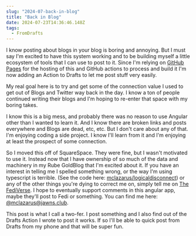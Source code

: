```yaml
---
slug: "2024-07-back-in-blog"
title: "Back in Blog"
date: 2024-07-23T14:36:46.148Z
tags:
  - FromDrafts
---
```


I know posting about blogs in your blog is boring and annoying. But I must say I'm excited to have this system working and to be building myself a little ecosystem of tools that I can use to post to it.  Since I'm relying on [GitHub Pages](https://pages.github.com) for the hosting of this and GitHub actions to process and build it I'm now adding an Action to Drafts to let me post stuff very easily.

My real goal here is to try and get some of the connection value I used to get out of Blogs and Twitter way back in the day. I know a ton of people continued writing their blogs and I'm hoping to re-enter that space with my boring takes.

I know this is a big mess, and probably there was no reason to use Angular other than I wanted to learn it.  And I know there are broken links and posts everywhere and Blogs are dead, etc, etc.  But I don't care about any of that. I'm enjoying coding a side project. I know I'll learn from it and I'm enjoying at least the prospect of some connection.

So I moved this off of SquareSpace. They were fine, but I wasn't motivated to use it. Instead now that I have ownership of so much of the data and machinery in my Rube GoldBlog that I'm excited about it.  If you have an interest in telling me I spelled something wrong, or the way I'm using typescript is terrible. (See the code here: [mclazarus/logicaldisconnect](https://github.com/mclazarus/logicaldisconnect)) or any of the other things you're dying to correct me on, simply tell me on [The FediVerse](https://www.theverge.com/24063290/fediverse-explained-activitypub-social-media-open-protocol).  I hope to eventually support comments in this angular app, maybe they'll post to Fedi or something.  You can find me here: [@mclazarus@jawns.club](https://jawns.club/@mclazarus).

This post is what I call a two-fer. I post something and I also find out of the Drafts Action I wrote to post it works.  If so I'll be able to quick post from Drafts from my phone and that will be super fun.
